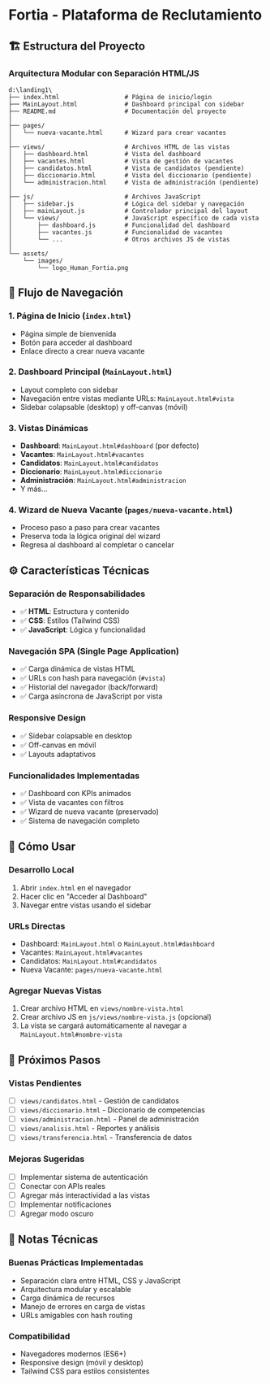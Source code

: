 # Fortia - Plataforma de Reclutamiento

## 🏗️ Estructura del Proyecto

### **Arquitectura Modular con Separación HTML/JS**

```
d:\landing1\
├── index.html                  # Página de inicio/login
├── MainLayout.html             # Dashboard principal con sidebar
├── README.md                   # Documentación del proyecto
│
├── pages/
│   └── nueva-vacante.html      # Wizard para crear vacantes
│
├── views/                      # Archivos HTML de las vistas
│   ├── dashboard.html          # Vista del dashboard
│   ├── vacantes.html           # Vista de gestión de vacantes
│   ├── candidatos.html         # Vista de candidatos (pendiente)
│   ├── diccionario.html        # Vista del diccionario (pendiente)
│   └── administracion.html     # Vista de administración (pendiente)
│
├── js/                         # Archivos JavaScript
│   ├── sidebar.js              # Lógica del sidebar y navegación
│   ├── mainLayout.js           # Controlador principal del layout
│   └── views/                  # JavaScript específico de cada vista
│       ├── dashboard.js        # Funcionalidad del dashboard
│       ├── vacantes.js         # Funcionalidad de vacantes
│       └── ...                 # Otros archivos JS de vistas
│
└── assets/
    └── images/
        └── logo_Human_Fortia.png
```

## 🚀 Flujo de Navegación

### **1. Página de Inicio** (`index.html`)
- Página simple de bienvenida
- Botón para acceder al dashboard
- Enlace directo a crear nueva vacante

### **2. Dashboard Principal** (`MainLayout.html`)
- Layout completo con sidebar
- Navegación entre vistas mediante URLs: `MainLayout.html#vista`
- Sidebar colapsable (desktop) y off-canvas (móvil)

### **3. Vistas Dinámicas**
- **Dashboard**: `MainLayout.html#dashboard` (por defecto)
- **Vacantes**: `MainLayout.html#vacantes`
- **Candidatos**: `MainLayout.html#candidatos`
- **Diccionario**: `MainLayout.html#diccionario`
- **Administración**: `MainLayout.html#administracion`
- Y más...

### **4. Wizard de Nueva Vacante** (`pages/nueva-vacante.html`)
- Proceso paso a paso para crear vacantes
- Preserva toda la lógica original del wizard
- Regresa al dashboard al completar o cancelar

## ⚙️ Características Técnicas

### **Separación de Responsabilidades**
- ✅ **HTML**: Estructura y contenido
- ✅ **CSS**: Estilos (Tailwind CSS)
- ✅ **JavaScript**: Lógica y funcionalidad

### **Navegación SPA (Single Page Application)**
- ✅ Carga dinámica de vistas HTML
- ✅ URLs con hash para navegación (`#vista`)
- ✅ Historial del navegador (back/forward)
- ✅ Carga asíncrona de JavaScript por vista

### **Responsive Design**
- ✅ Sidebar colapsable en desktop
- ✅ Off-canvas en móvil
- ✅ Layouts adaptativos

### **Funcionalidades Implementadas**
- ✅ Dashboard con KPIs animados
- ✅ Vista de vacantes con filtros
- ✅ Wizard de nueva vacante (preservado)
- ✅ Sistema de navegación completo

## 🎯 Cómo Usar

### **Desarrollo Local**
1. Abrir `index.html` en el navegador
2. Hacer clic en "Acceder al Dashboard"
3. Navegar entre vistas usando el sidebar

### **URLs Directas**
- Dashboard: `MainLayout.html` o `MainLayout.html#dashboard`
- Vacantes: `MainLayout.html#vacantes`
- Candidatos: `MainLayout.html#candidatos`
- Nueva Vacante: `pages/nueva-vacante.html`

### **Agregar Nuevas Vistas**
1. Crear archivo HTML en `views/nombre-vista.html`
2. Crear archivo JS en `js/views/nombre-vista.js` (opcional)
3. La vista se cargará automáticamente al navegar a `MainLayout.html#nombre-vista`

## 🔧 Próximos Pasos

### **Vistas Pendientes**
- [ ] `views/candidatos.html` - Gestión de candidatos
- [ ] `views/diccionario.html` - Diccionario de competencias
- [ ] `views/administracion.html` - Panel de administración
- [ ] `views/analisis.html` - Reportes y análisis
- [ ] `views/transferencia.html` - Transferencia de datos

### **Mejoras Sugeridas**
- [ ] Implementar sistema de autenticación
- [ ] Conectar con APIs reales
- [ ] Agregar más interactividad a las vistas
- [ ] Implementar notificaciones
- [ ] Agregar modo oscuro

## 📝 Notas Técnicas

### **Buenas Prácticas Implementadas**
- Separación clara entre HTML, CSS y JavaScript
- Arquitectura modular y escalable
- Carga dinámica de recursos
- Manejo de errores en carga de vistas
- URLs amigables con hash routing

### **Compatibilidad**
- Navegadores modernos (ES6+)
- Responsive design (móvil y desktop)
- Tailwind CSS para estilos consistentes